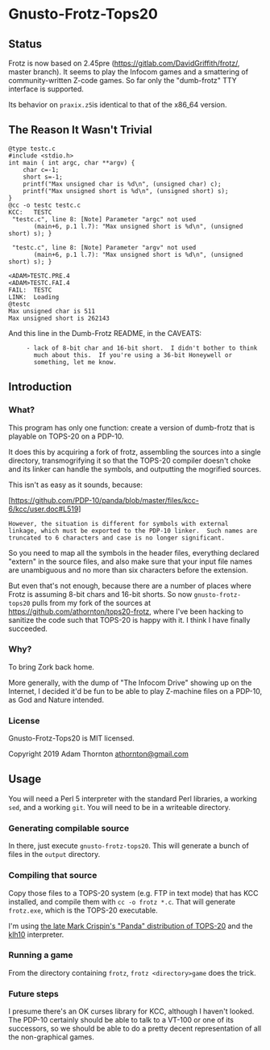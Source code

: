 # Gnusto-Frotz-Tops20

## Status

Frotz is now based on 2.45pre (https://gitlab.com/DavidGriffith/frotz/,
master branch).  It seems to play the Infocom games and a smattering of
community-written Z-code games.  So far only the "dumb-frotz" TTY
interface is supported.

Its behavior on `praxix.z5`is identical to that of the x86_64 version.

## The Reason It Wasn't Trivial

```
@type testc.c
#include <stdio.h>
int main ( int argc, char **argv) {
    char c=-1;
    short s=-1;
    printf("Max unsigned char is %d\n", (unsigned char) c);
    printf("Max unsigned short is %d\n", (unsigned short) s);
}
@cc -o testc testc.c
KCC:   TESTC
 "testc.c", line 8: [Note] Parameter "argc" not used
       (main+6, p.1 l.7): "Max unsigned short is %d\n", (unsigned short) s); }

 "testc.c", line 8: [Note] Parameter "argv" not used
       (main+6, p.1 l.7): "Max unsigned short is %d\n", (unsigned short) s); }

<ADAM>TESTC.PRE.4
<ADAM>TESTC.FAI.4
FAIL:  TESTC
LINK:  Loading
@testc
Max unsigned char is 511
Max unsigned short is 262143
```

And this line in the Dumb-Frotz README, in the CAVEATS:

```
     - lack of 8-bit char and 16-bit short.  I didn't bother to think
       much about this.  If you're using a 36-bit Honeywell or
       something, let me know.
```

## Introduction

### What?

This program has only one function: create a version of dumb-frotz that
is playable on TOPS-20 on a PDP-10.

It does this by acquiring a fork of frotz, assembling the sources into a
single directory, transmogrifying it so that the TOPS-20 compiler
doesn't choke and its linker can handle the symbols, and outputting the
mogrified sources.

This isn't as easy as it sounds, because:

[https://github.com/PDP-10/panda/blob/master/files/kcc-6/kcc/user.doc#L519]

```
However, the situation is different for symbols with external
linkage, which must be exported to the PDP-10 linker.  Such names are
truncated to 6 characters and case is no longer significant.
```
So you need to map all the symbols in the header files, everything declared
"extern" in the source files, and also make sure that your input file names
are unambiguous and no more than six characters before the extension.

But even that's not enough, because there are a number of places where
Frotz is assuming 8-bit chars and 16-bit shorts.  So now
`gnusto-frotz-tops20` pulls from my fork of the sources at
https://github.com/athornton/tops20-frotz, where I've been hacking to
sanitize the code such that TOPS-20 is happy with it.  I think I have
finally succeeded.

### Why?

To bring Zork back home.

More generally, with the dump of "The Infocom Drive" showing up on the
Internet, I decided it'd be fun to be able to play Z-machine files on a
PDP-10, as God and Nature intended.

### License

Gnusto-Frotz-Tops20 is MIT licensed.

Copyright 2019 Adam Thornton <athornton@gmail.com>

## Usage

You will need a Perl 5 interpreter with the standard Perl libraries, a
working `sed`, and a working `git`.  You will need to be in a writeable
directory.

### Generating compilable source

In there, just execute `gnusto-frotz-tops20`.  This will generate a
bunch of files in the `output` directory.

### Compiling that source

Copy those files to a TOPS-20 system (e.g. FTP in text mode) that has
KCC installed, and compile them with `cc -o frotz *.c`.  That will
generate `frotz.exe`, which is the TOPS-20 executable.

I'm using
[the late Mark Crispin's "Panda" distribution of TOPS-20](http://panda.trailing-edge.com/)
and the [klh10](https://github.com/DavidGriffith/klh10) interpreter.

### Running a game

From the directory containing `frotz`, `frotz <directory>game` does the
trick.

### Future steps

I presume there's an OK curses library for KCC, although I haven't
looked.  The PDP-10 certainly should be able to talk to a VT-100 or one
of its successors, so we should be able to do a pretty decent
representation of all the non-graphical games.

